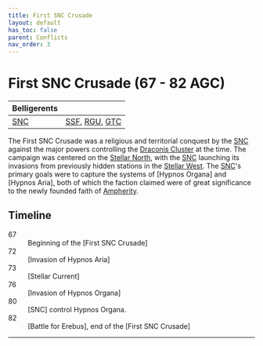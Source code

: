 ```yaml
---
title: First SNC Crusade
layout: default
has_toc: false
parent: Conflicts
nav_order: 3
---
```


# First SNC Crusade (67 - 82 AGC)

| Belligerents        | |
|:-------------|:------------------|
| [SNC] | [SSF], [RGU], [GTC] |

The First SNC Crusade was a religious and territorial conquest by the [SNC] against the major powers controlling the [Draconis Cluster] at the time. The campaign was centered on the [Stellar North], with the [SNC] launching its invasions from previously hidden stations in the [Stellar West]. The [SNC]'s primary goals were to capture the systems of [Hypnos Organa] and [Hypnos Aria], both of which the faction claimed were of great significance to the newly founded faith of [Ampherity].

## Timeline
<dl>
    <dt>67</dt><dd>Beginning of the [First SNC Crusade]</dd>
    <dt>72</dt><dd>[Invasion of Hypnos Aria]</dd>
    <dt>73</dt><dd>[Stellar Current]</dd>
    <dt>76</dt><dd>[Invasion of Hypnos Organa]</dd>
    <dt>80</dt><dd>[SNC] control Hypnos Organa.</dd>
    <dt>82</dt><dd>[Battle for Erebus], end of the [First SNC Crusade]</dd>
</dl>

----

[SNC]: ../../factions/snc.html
[SSF]: ../../factions/ssf.html
[RGU]: ../../factions/rgu.html
[GTC]: ../../factions/etc.html

[Draconis Cluster]: ../../systems/
[Stellar North]: ../../systems/
[Stellar West]: ../../systems/

[Ampherity]: ../../culture/belief_systems/ampherity.html